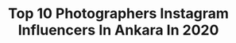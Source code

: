 ---
title: Top 10 Photographers Instagram Influencers In Ankara In 2020
description: >-
  Find top photographers Instagram influencers in Ankara in 2020. Most popular hashtags: #ankara #turkey #photooftheday #photographer.
platform: Instagram
profiles:
  - username: "enozelanimiz"
    fullname: >-
      Düğün Fotoğrafçısı ANKARA
    location: "Turkey"
    followers: 23298
    engagement: 604
    commentsToLikes: 0.001314
    id: ck14i44fadjry0i19c7orwytf
    verified: false
    hashtags: "#wedding, #gelin, #ankara, #dugunfotografcisi"
  - username: "sabripesmenofficial"
    fullname: >-
      Sabri Peşmen
    location: "Turkey"
    followers: 7193
    engagement: 461
    commentsToLikes: 0.041850
    id: ck14hm3shb0bm0i19z6yaefmy
    verified: false
    hashtags: "#camper, #wedding, #lugat365, #vanlifediaries"
  - username: "ozden0628"
    fullname: >-
      Özden
    location: "Turkey"
    followers: 4684
    engagement: 1971
    commentsToLikes: 0.193308
    id: ck15s457wb4pb0i19zw1px7qb
    verified: false
    hashtags: "#superhubs, #nallihan, #worldprime, #erzurum"
  - username: "fansserhattutumluer"
    fullname: >-
      Serhat TUTUMLUER FAN
    location: "Turkey"
    followers: 54075
    engagement: 312
    commentsToLikes: 0.010995
    id: ck8ta0m45q0p90j7874sf2rb6
    verified: false
    hashtags: "#tbt, #efsanelerunutulmaz, #sahra, #serhattutumluer"
  - username: "hamityalcn"
    fullname: >-
      Hamit Yalçın 🇹🇷
    location: "Turkey"
    followers: 36810
    engagement: 323
    commentsToLikes: 0.042297
    id: ck5bvjjztjrq60i114fq10ao8
    verified: false
    hashtags: "#atakuleofficial, #atakuleyeniden, #evdekal, #evdekalt"
  - username: "ankaraandmore_"
    fullname: >-
      ankara.and.more
    location: "Turkey"
    followers: 10061
    engagement: 450
    commentsToLikes: 0.051660
    id: ck0vyeudp3moa0i19ylvtjlzo
    verified: false
    hashtags: "#photography, #photoshoots, #mogang, #photooftheday"
  - username: "semadogan._"
    fullname: >-
      Sema Doğan
    location: "Turkey"
    followers: 12228
    engagement: 1171
    commentsToLikes: 0.032965
    id: ck8t4usuj7zk50j78c5kfpexf
    verified: false
    hashtags: "#kamp, #kapadokyabalon, #instagram, #antalyaalanya"
  - username: "frt.slymn"
    fullname: >-
      Süleyman FIRAT
    location: "Turkey"
    followers: 3274
    engagement: 1703
    commentsToLikes: 0.054787
    id: ck8t95f5gmy5x0j78176lug1d
    verified: false
    hashtags: "#covid, #drfahrettinkoca, #liketime, #cocuk"
  - username: "nabeelalasmer"
    fullname: >-
      Nabeel Alasmer
    location: "Turkey"
    followers: 32000
    engagement: 102
    commentsToLikes: 0.025428
    id: ck5zt326hzngs0i14tqcv00g1
    verified: false
    hashtags: "#photo, #photographysouls, #gloss, #mascara"
  - username: "photoartsmine"
    fullname: >-
      Aşkım Mine Babaoğlu
    location: "Turkey"
    followers: 11257
    engagement: 1013
    commentsToLikes: 0.076225
    id: ck0w0n8ypf2cx0i19uu5ra03p
    verified: false
    hashtags: "#cultureltravel, #hurriyetseyahat, #antikkent, #natgeoanimal"
---